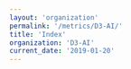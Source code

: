 ```yaml
---
layout: 'organization'
permalink: '/metrics/D3-AI/'
title: 'Index'
organization: 'D3-AI'
current_date: '2019-01-20'
---
```


